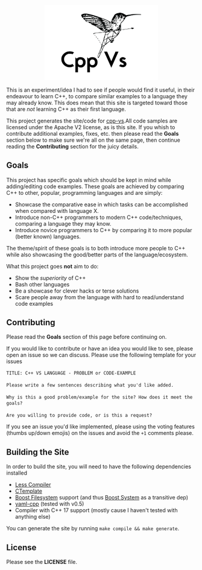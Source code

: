 <p align="center">
    <img 
      src="https://raw.githubusercontent.com/JohnMurray/cpp-vs/master/logo/logo.png" 
      width="300px"
      alt="cpp-vs">
</p>

This is an experiment/idea I had to see if people would find it useful, in their
endeavour to learn C++, to compare similar examples to a language they may already
know. This does mean that this site is targeted toward those that are _not_ learning
C++ as their first language.

This project generates the site/code for [cpp-vs](cpp-vs.com).All code samples are
licensed under the Apache V2 license, as is this site. If you whish to contribute
additional examples, fixes, etc. then please read the __Goals__ section below to
make sure we're all on the same page, then continue reading the __Contributing__
section for the juicy details.

## Goals

This project has specific goals which should be kept in mind while adding/editing
code examples. These goals are achieved by comparing C++ to other, popular,
programming languages and are simply:

  + Showcase the comparative ease in which tasks can be accomplished when compared
    with language X.
  + Introduce non-C++ programmers to modern C++ code/techniques, comparing a language
    they may know.
  + Introduce novice programmers to C++ by comparing it to more popular (better known)
    languages.

The theme/spirit of these goals is to both introduce more people to C++ while also
showcasing the good/better parts of the language/ecosystem.

What this project goes __not__ aim to do:

  + Show the _superiority_ of C++
  + Bash other languages
  + Be a showcase for clever hacks or terse solutions
  + Scare people away from the language with hard to read/understand code examples


## Contributing

Please read the __Goals__ section of this page before continuing on.

If you would like to contribute or have an idea you would like to see, please open an
issue so we can discuss. Please use the following template for your issues
```
TITLE: C++ VS LANGUAGE - PROBLEM or CODE-EXAMPLE

Please write a few sentences describing what you'd like added.

Why is this a good problem/example for the site? How does it meet the goals?

Are you willing to provide code, or is this a request?
```

If you see an issue you'd like implemented, please using the voting features 
(thumbs up/down emojis) on the issues and avoid the `+1` comments please.

## Building the Site

In order to build the site, you will need to have the following dependencies installed

+ [Less Compiler](http://lesscss.org/)
+ [CTemplate](https://github.com/rockdreamer/ctemplate)
+ [Boost Filesystem][b_fs] support (and thus [Boost System][b_sy] as a transitive dep)
+ [yaml-cpp](https://github.com/jbeder/yaml-cpp) (tested with v0.5)
+ Compiler with C++ 17 support (mostly cause I haven't tested with anything else)

You can generate the site by running `make compile && make generate`.


## License

Please see the __LICENSE__ file.


  [b_fs]: https://www.boost.org/doc/libs/1_67_0/libs/filesystem/doc/index.htm
  [b_sy]: https://www.boost.org/doc/libs/1_67_0/libs/system/doc/index.html